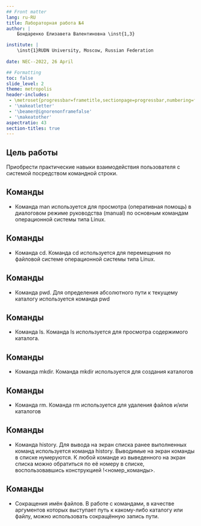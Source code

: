```yaml
---
## Front matter
lang: ru-RU
title: Лабораторная работа №4
author: |
	Бондаренко Елизавета Валентиновна \inst{1,3}

institute: |
	\inst{1}RUDN University, Moscow, Russian Federation
	
date: NEC--2022, 26 April

## Formatting
toc: false
slide_level: 2
theme: metropolis
header-includes: 
 - \metroset{progressbar=frametitle,sectionpage=progressbar,numbering=fraction}
 - '\makeatletter'
 - '\beamer@ignorenonframefalse'
 - '\makeatother'
aspectratio: 43
section-titles: true
---
```


## Цель работы 
Приобреcти  практические навыки взаимодействия пользователя с системой посредством командной строки.




## Команды 


- Команда man используется для просмотра (оперативная помощь) в диалоговом режиме руководства (manual) по основным командам операционной системы
типа Linux.


## Команды 

- Команда cd. Команда cd используется для перемещения по файловой системе операционной системы типа Linux.

## Команды 
 - Команда pwd. Для определения абсолютного пути к текущему каталогу используется
команда pwd

## Команды 
- Команда ls. Команда ls используется для просмотра содержимого каталога.

## Команды 
- Команда mkdir. Команда mkdir используется для создания каталогов

## Команды

- Команда rm. Команда rm используется для удаления файлов и/или каталогов

## Команды

- Команда history. Для вывода на экран списка ранее выполненных команд используется команда history. Выводимые на экран команды в списке нумеруются. К любой
команде из выведенного на экран списка можно обратиться по её номеру в списке,
воспользовавшись конструкцией !<номер_команды>.

## Команды

- Сокращения имён файлов. В работе с командами, в качестве аргументов которых
выступает путь к какому-либо каталогу или файлу, можно использовать сокращённую
запись пути. 


